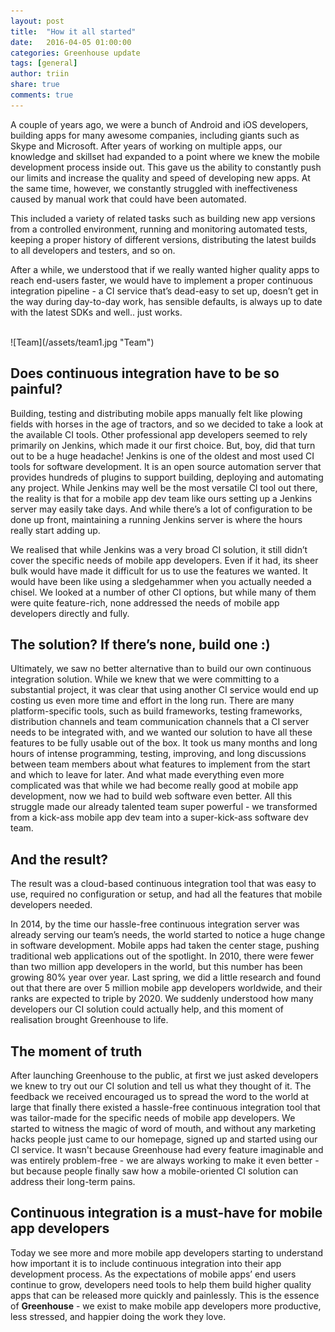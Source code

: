 ```yaml
---
layout: post
title:  "How it all started"
date:   2016-04-05 01:00:00
categories: Greenhouse update
tags: [general]
author: triin
share: true
comments: true
---
```


A couple of years ago, we were a bunch of Android and iOS developers, building apps for many awesome companies, including giants such as Skype and Microsoft. After years of working on multiple apps, our knowledge and skillset had expanded to a point where we knew the mobile development process inside out. This gave us the ability to constantly push our limits and increase the quality and speed of developing new apps. At the same time, however, we constantly struggled with ineffectiveness caused by manual work that could have been automated.
<!--more-->
This included a variety of related tasks such as building new app versions from a controlled environment, running and monitoring automated tests, keeping a proper history of different versions, distributing the latest builds to all developers and testers, and so on.

After a while, we understood that if we really wanted higher quality apps to reach end-users faster, we would have to implement a proper continuous integration pipeline -  a CI service that’s dead-easy to set up, doesn’t get in the way during day-to-day work, has sensible defaults, is always up to date with the latest SDKs and well.. just works.

<br>
![Team](/assets/team1.jpg "Team")

## Does continuous integration have to be so painful?

Building, testing and distributing mobile apps manually felt like plowing fields with horses in the age of tractors, and so we decided to take a look at the available CI tools. Other professional app developers seemed to rely primarily on Jenkins, which made it our first choice. But, boy, did that turn out to be a huge headache! Jenkins is one of the oldest and most used CI tools for software development. It is an open source automation server that provides hundreds of plugins to support building, deploying and automating any project. While Jenkins may well be the most versatile CI tool out there, the reality is that for a mobile app dev team like ours setting up a Jenkins server may easily take days. And while there’s a lot of configuration to be done up front, maintaining a running Jenkins server is where the hours really start adding up.

We realised that while Jenkins was a very broad CI solution, it still didn’t cover the specific needs of mobile app developers. Even if it had, its sheer bulk would have made it difficult for us to use the features we wanted. It would have been like using a sledgehammer when you actually needed a chisel. We looked at a number of other CI options, but while many of them were quite feature-rich, none addressed the needs of mobile app developers directly and fully.

## The solution? If there’s none, build one :)

Ultimately, we saw no better alternative than to build our own continuous integration solution.  While we knew that we were committing to a substantial project, it was clear that using another CI service would end up costing us even more time and effort in the long run. There are many platform-specific tools, such as build frameworks, testing frameworks, distribution channels and team communication channels that a CI server needs to be integrated with, and we wanted our solution to have all these features to be fully usable out of the box. It took us many months and long hours of intense programming, testing, improving, and long discussions between team members about what features to implement from the start and which to leave for later. And what made everything even more complicated was that while we had become really good at mobile app development, now we had to build web software even better. All this struggle made our already talented team super powerful - we transformed from a kick-ass mobile app dev team into a super-kick-ass software dev team.

## And the result?

The result was a cloud-based continuous integration tool that was easy to use, required no configuration or setup, and had all the features that mobile developers needed.

In 2014, by the time our hassle-free continuous integration server was already serving our team’s needs, the world started to notice a huge change in software development. Mobile apps had taken the center stage, pushing traditional web applications out of the spotlight. In 2010, there were fewer than two million app developers in the world, but this number has been growing 80% year over year. Last spring, we did a little research and found out that there are over 5 million mobile app developers worldwide, and their ranks are expected to triple by 2020. We suddenly understood how many developers our CI solution could actually help, and this moment of realisation brought Greenhouse to life.

## The moment of truth

After launching Greenhouse to the public, at first we just asked developers we knew to try out our CI solution and tell us what they thought of it. The feedback we received encouraged us to spread the word to the world at large that finally there existed a hassle-free continuous integration tool that was tailor-made for the specific needs of mobile app developers. We started to witness the magic of word of mouth, and without any marketing hacks people just came to our homepage, signed up and started using our CI service. It wasn't because Greenhouse had every feature imaginable and was entirely problem-free - we are always working to make it even better - but because people finally saw how a mobile-oriented CI solution can address their long-term pains.

## Continuous integration is a must-have for mobile app developers

Today we see more and more mobile app developers starting to understand how important it is to include continuous integration into their app development process. As the expectations of mobile apps’ end users continue to grow, developers need tools to help them build higher quality apps that can be released more quickly and painlessly. This is the essence of **Greenhouse** - we exist to make mobile app developers more productive, less stressed, and happier doing the work they love.
